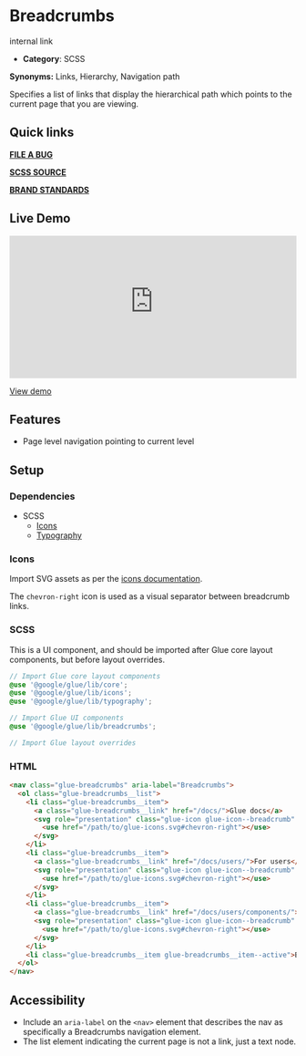 # Breadcrumbs

internal link

<!--*
# Document freshness: For more information, see internal link
freshness: { owner: 'glue-eng-core' reviewed: '2023-07-05' }
*-->



-   **Category**: SCSS

**Synonyms:** Links, Hierarchy, Navigation path

Specifies a list of links that display the hierarchical path which points to the
current page that you are viewing.

## Quick links

<section class="multicol">

**[FILE A BUG](https://b.corp.google.com/issues/new?component=86195&template=326202&title=%5BBreadcrumbs%5D)**

**[SCSS SOURCE](/src/breadcrumbs/_index.scss)**

**[BRAND STANDARDS](https://standards.google/guidelines/marketing-web-standards/components/breadcrumbs.html)**

</section>

## Live Demo

<iframe src="https://28-2-dot-glue-demo.appspot.com/standards-demos/components/breadcrumbs/"
        width="100%" height="250" style="border:0;max-width:760px;"></iframe>

[View demo](https://28-2-dot-glue-demo.appspot.com/standards-demos/components/breadcrumbs/)

## Features

-   Page level navigation pointing to current level

## Setup

### Dependencies

-   SCSS
    -   [Icons](/docs/components/icons.md)
    -   [Typography](/docs/components/typography.md)

### Icons

Import SVG assets as per the
[icons documentation](/docs/components/icons.md).

The `chevron-right` icon is used as a visual separator between breadcrumb links.

### SCSS

This is a UI component, and should be imported after Glue core layout
components, but before layout overrides.

```scss
// Import Glue core layout components
@use '@google/glue/lib/core';
@use '@google/glue/lib/icons';
@use '@google/glue/lib/typography';

// Import Glue UI components
@use '@google/glue/lib/breadcrumbs';

// Import Glue layout overrides
```


### HTML

```html
<nav class="glue-breadcrumbs" aria-label="Breadcrumbs">
  <ol class="glue-breadcrumbs__list">
    <li class="glue-breadcrumbs__item">
      <a class="glue-breadcrumbs__link" href="/docs/">Glue docs</a>
      <svg role="presentation" class="glue-icon glue-icon--breadcrumb" aria-hidden="true">
        <use href="/path/to/glue-icons.svg#chevron-right"></use>
      </svg>
    </li>
    <li class="glue-breadcrumbs__item">
      <a class="glue-breadcrumbs__link" href="/docs/users/">For users</a>
      <svg role="presentation" class="glue-icon glue-icon--breadcrumb" aria-hidden="true">
        <use href="/path/to/glue-icons.svg#chevron-right"></use>
      </svg>
    </li>
    <li class="glue-breadcrumbs__item">
      <a class="glue-breadcrumbs__link" href="/docs/users/components/">Components</a>
      <svg role="presentation" class="glue-icon glue-icon--breadcrumb" aria-hidden="true">
        <use href="/path/to/glue-icons.svg#chevron-right"></use>
      </svg>
    </li>
    <li class="glue-breadcrumbs__item glue-breadcrumbs__item--active">Breadcrumbs</li>
  </ol>
</nav>
```

## Accessibility

-   Include an `aria-label` on the `<nav>` element that describes the nav as
    specifically a Breadcrumbs navigation element.
-   The list element indicating the current page is not a link, just a text
    node.
